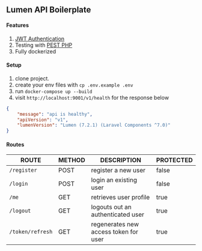 ## Lumen API Boilerplate

#### Features

1. [JWT Authentication](https://github.com/tymondesigns/jwt-auth)
2. Testing with [PEST PHP](https://pestphp.com/)
3. Fully dockerized 

#### Setup

1. clone project.
2. create your env files with `cp .env.example .env`
3. run `docker-compose up --build`
4. visit `http://localhost:9001/v1/health` for the response below

```json
{
    "message": "api is healthy",
    "apiVersion": "v1",
    "lumenVersion": "Lumen (7.2.1) (Laravel Components ^7.0)"
}
```

#### Routes

| ROUTE  | METHOD  |  DESCRIPTION |  PROTECTED  |
|---|---|---|---|
| `/register`  | POST  |  register a new user | false |
|  `/login` | POST  |  login an existing user | false |
|  `/me` |  GET | retrieves user profile  | true |
|  `/logout` | GET | logouts out an authenticated user | true |
| `/token/refresh`| GET | regenerates new access token for user | true |
